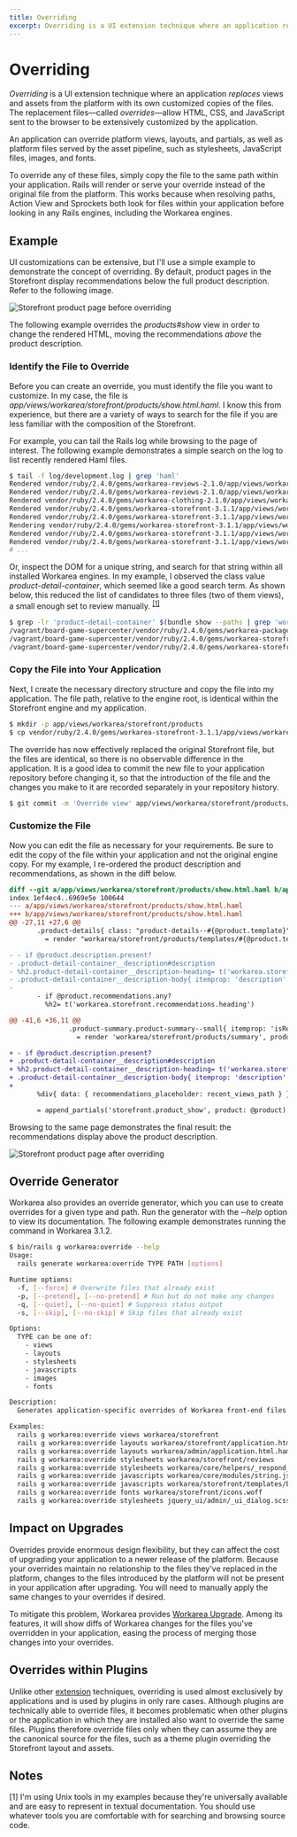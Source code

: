 ```yaml
---
title: Overriding
excerpt: Overriding is a UI extension technique where an application replaces views and assets from the platform with its own customized copies of the files. The replacement files—called overrides—allow HTML, CSS, and JavaScript sent to the browser to be exten
---
```


# Overriding

<dfn>Overriding</dfn> is a UI extension technique where an application _replaces_ views and assets from the platform with its own customized copies of the files. The replacement files—called <dfn>overrides</dfn>—allow HTML, CSS, and JavaScript sent to the browser to be extensively customized by the application.

An application can override platform views, layouts, and partials, as well as platform files served by the asset pipeline, such as stylesheets, JavaScript files, images, and fonts.

To override any of these files, simply copy the file to the same path within your application. Rails will render or serve your override instead of the original file from the platform. This works because when resolving paths, Action View and Sprockets both look for files within your application before looking in any Rails engines, including the Workarea engines.

## Example

UI customizations can be extensive, but I'll use a simple example to demonstrate the concept of overriding. By default, product pages in the Storefront display recommendations below the full product description. Refer to the following image.

![Storefront product page before overriding](images/storefront-product-before-overriding.png)

The following example overrides the _products#show_ view in order to change the rendered HTML, moving the recommendations _above_ the product description.

### Identify the File to Override

Before you can create an override, you must identify the file you want to customize. In my case, the file is _app/views/workarea/storefront/products/show.html.haml_. I know this from experience, but there are a variety of ways to search for the file if you are less familiar with the composition of the Storefront.

For example, you can tail the Rails log while browsing to the page of interest. The following example demonstrates a simple search on the log to list recently rendered Haml files.

```bash
$ tail -f log/development.log | grep 'haml'
Rendered vendor/ruby/2.4.0/gems/workarea-reviews-2.1.0/app/views/workarea/storefront/products/_rating.html.haml (20.2ms)
Rendered vendor/ruby/2.4.0/gems/workarea-reviews-2.1.0/app/views/workarea/storefront/products/_reviews_summary.html.haml (35.0ms)
Rendered vendor/ruby/2.4.0/gems/workarea-clothing-2.1.0/app/views/workarea/storefront/products/_clothing_summary.html.haml (7.1ms)
Rendered vendor/ruby/2.4.0/gems/workarea-storefront-3.1.1/app/views/workarea/storefront/products/_summary.html.haml (274.9ms)
Rendered vendor/ruby/2.4.0/gems/workarea-storefront-3.1.1/app/views/workarea/storefront/recent_views/show.html.haml (329.8ms)
Rendering vendor/ruby/2.4.0/gems/workarea-storefront-3.1.1/app/views/workarea/storefront/products/show.html.haml within layouts/workarea/storefront/application
Rendered vendor/ruby/2.4.0/gems/workarea-storefront-3.1.1/app/views/workarea/storefront/products/_price.html.haml (5.8ms)
Rendered vendor/ruby/2.4.0/gems/workarea-storefront-3.1.1/app/views/workarea/storefront/products/_pricing.html.haml (19.7ms)
# ...
```

Or, inspect the DOM for a unique string, and search for that string within all installed Workarea engines. In my example, I observed the class value _product-detail-container_, which seemed like a good search term. As shown below, this reduced the list of candidates to three files (two of them views), a small enough set to review manually.&nbsp;<sup><a href="#notes" id="note-1-context">[1]</a></sup>

```bash
$ grep -lr 'product-detail-container' $(bundle show --paths | grep 'workarea')</kbd>
/vagrant/board-game-supercenter/vendor/ruby/2.4.0/gems/workarea-package_products-3.1.0/app/views/workarea/storefront/products/package_show.html.haml
/vagrant/board-game-supercenter/vendor/ruby/2.4.0/gems/workarea-storefront-3.1.1/app/assets/stylesheets/workarea/storefront/components/_product_detail_container.scss
/vagrant/board-game-supercenter/vendor/ruby/2.4.0/gems/workarea-storefront-3.1.1/app/views/workarea/storefront/products/show.html.haml
```

### Copy the File into Your Application

Next, I create the necessary directory structure and copy the file into my application. The file path, relative to the engine root, is identical within the Storefront engine and my application.

```bash
$ mkdir -p app/views/workarea/storefront/products
$ cp vendor/ruby/2.4.0/gems/workarea-storefront-3.1.1/app/views/workarea/storefront/products/show.html.haml app/views/workarea/storefront/products
```

The override has now effectively replaced the original Storefront file, but the files are identical, so there is no observable difference in the application. It is a good idea to commit the new file to your application repository before changing it, so that the introduction of the file and the changes you make to it are recorded separately in your repository history.

```bash
$ git commit -m 'Override view' app/views/workarea/storefront/products/show.html.haml
```

### Customize the File

Now you can edit the file as necessary for your requirements. Be sure to edit the copy of the file within your application and not the original engine copy. For my example, I re-ordered the product description and recommendations, as shown in the diff below.

```diff
diff --git a/app/views/workarea/storefront/products/show.html.haml b/app/views/workarea/storefront/products/show.html.haml
index 1ef4ec4..6969e5e 100644
--- a/app/views/workarea/storefront/products/show.html.haml
+++ b/app/views/workarea/storefront/products/show.html.haml
@@ -27,11 +27,6 @@
       .product-details{ class: "product-details--#{@product.template}" }
         = render "workarea/storefront/products/templates/#{@product.template}", product: @product

- - if @product.description.present?
- .product-detail-container__description#description
- %h2.product-detail-container__description-heading= t('workarea.storefront.products.description')
- .product-detail-container__description-body{ itemprop: 'description' }!= @product.description
-
       - if @product.recommendations.any?
         %h2= t('workarea.storefront.recommendations.heading')

@@ -41,6 +36,11 @@
               .product-summary.product-summary--small{ itemprop: 'isRelatedTo', itemscope: true, itemtype: 'http://schema.org/Product' }
                 = render 'workarea/storefront/products/summary', product: product

+ - if @product.description.present?
+ .product-detail-container__description#description
+ %h2.product-detail-container__description-heading= t('workarea.storefront.products.description')
+ .product-detail-container__description-body{ itemprop: 'description' }!= @product.description
+
       %div{ data: { recommendations_placeholder: recent_views_path } }

       = append_partials('storefront.product_show', product: @product)
```

Browsing to the same page demonstrates the final result: the recommendations display above the product description.

![Storefront product page after overriding](images/storefront-product-after-overriding.png)

## Override Generator

Workarea also provides an override generator, which you can use to create overrides for a given type and path. Run the generator with the _‑‑help_ option to view its documentation. The following example demonstrates running the command in Workarea 3.1.2.

```bash
$ bin/rails g workarea:override --help
Usage:
  rails generate workarea:override TYPE PATH [options]

Runtime options:
  -f, [--force] # Overwrite files that already exist
  -p, [--pretend], [--no-pretend] # Run but do not make any changes
  -q, [--quiet], [--no-quiet] # Suppress status output
  -s, [--skip], [--no-skip] # Skip files that already exist

Options:
  TYPE can be one of:
    - views
    - layouts
    - stylesheets
    - javascripts
    - images
    - fonts

Description:
  Generates application-specific overrides of Workarea front-end files

Examples:
  rails g workarea:override views workarea/storefront
  rails g workarea:override layouts workarea/storefront/application.html.haml
  rails g workarea:override layouts workarea/admin/application.html.haml
  rails g workarea:override stylesheets workarea/storefront/reviews
  rails g workarea:override stylesheets workarea/core/helpers/_respond_to.scss
  rails g workarea:override javascripts workarea/core/modules/string.js
  rails g workarea:override javascripts workarea/storefront/templates/btn.jst.ejs
  rails g workarea:override fonts workarea/storefront/icons.woff
  rails g workarea:override stylesheets jquery_ui/admin/_ui_dialog.scss
```

## Impact on Upgrades

Overrides provide enormous design flexibility, but they can affect the cost of upgrading your application to a newer release of the platform. Because your overrides maintain no relationship to the files they've replaced in the platform, changes to the files introduced by the platform will not be present in your application after upgrading. You will need to manually apply the same changes to your overrides if desired.

To mitigate this problem, Workarea provides [Workarea Upgrade](https://stash.tools.weblinc.com/projects/WL/repos/workarea-upgrade/browse). Among its features, it will show diffs of Workarea changes for the files you've overridden in your application, easing the process of merging those changes into your overrides.

## Overrides within Plugins

Unlike other [extension](extension-overview.html) techniques, overriding is used almost exclusively by applications and is used by plugins in only rare cases. Although plugins are technically able to override files, it becomes problematic when other plugins or the application in which they are installed also want to override the same files. Plugins therefore override files only when they can assume they are the canonical source for the files, such as a theme plugin overriding the Storefront layout and assets.

## Notes

[1] I'm using Unix tools in my examples because they're universally available and are easy to represent in textual documentation. You should use whatever tools you are comfortable with for searching and browsing source code.
